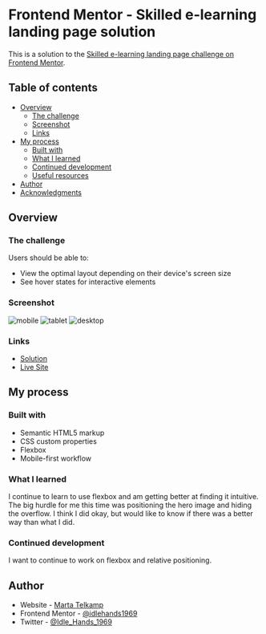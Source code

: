 # Frontend Mentor - Skilled e-learning landing page solution

This is a solution to the [Skilled e-learning landing page challenge on Frontend Mentor](https://www.frontendmentor.io/challenges/skilled-elearning-landing-page-S1ObDrZ8q). 

## Table of contents

- [Overview](#overview)
  - [The challenge](#the-challenge)
  - [Screenshot](#screenshot)
  - [Links](#links)
- [My process](#my-process)
  - [Built with](#built-with)
  - [What I learned](#what-i-learned)
  - [Continued development](#continued-development)
  - [Useful resources](#useful-resources)
- [Author](#author)
- [Acknowledgments](#acknowledgments)


## Overview

### The challenge

Users should be able to:

- View the optimal layout depending on their device's screen size
- See hover states for interactive elements

### Screenshot

![mobile](./screenshots/375px_width.png.jpg)
![tablet](./screenshots/768px_width.png.jpg)
![desktop](./screenshots/1440px_width.png.jpg)

### Links

- [Solution](https://github.com/idlehands1969/Skilled-eLearning-Landing-Page)
- [Live Site](https://idlehands1969.github.io/Skilled-eLearning-Landing-Page/)

## My process

### Built with

- Semantic HTML5 markup
- CSS custom properties
- Flexbox
- Mobile-first workflow


### What I learned

I continue to learn to use flexbox and am getting better at finding it intuitive.
The big hurdle for me this time was positioning the hero image and hiding the overflow. I think I did okay, but would like to know if there was a better way than what I did.

### Continued development

I want to continue to work on flexbox and relative positioning.
## Author

- Website - [Marta Telkamp](https://iknittheweb.com)
- Frontend Mentor - [@idlehands1969](https://www.frontendmentor.io/profile/idlehands1969)
- Twitter - [@Idle_Hands_1969](https://www.twitter.com/Idle_Hands_1969)
